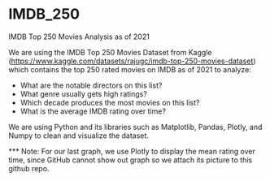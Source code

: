# IMDB_250
IMDB Top 250 Movies Analysis as of 2021

 We are using the IMDB Top 250 Movies Dataset from Kaggle (https://www.kaggle.com/datasets/rajugc/imdb-top-250-movies-dataset) which contains the top 250 rated movies on IMDB as of 2021 to analyze:
- What are the notable directors on this list?
- What genre usually gets high ratings?
- Which decade produces the most movies on this list?
- What is the average IMDB rating over time?

We are using Python and its libraries such as Matplotlib, Pandas, Plotly, and Numpy to clean and visualize the dataset.

*** Note: For our last graph, we use Plotly to display the mean rating over time, since GitHub cannot show out graph so we attach its picture to this github repo.
